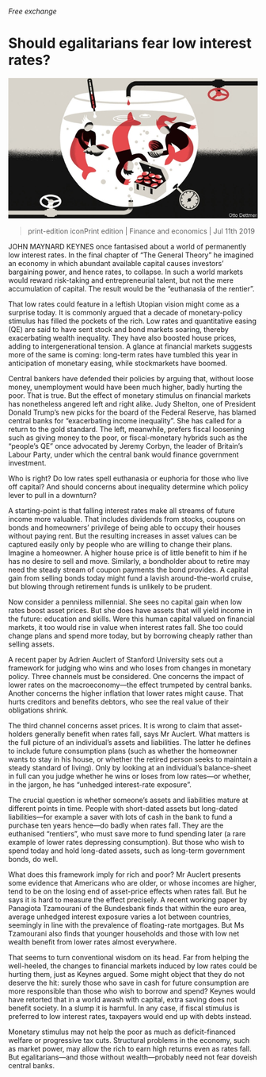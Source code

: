 ###### Free exchange

# Should egalitarians fear low interest rates? 

![image](images/20190713_FND000.jpg) 

> print-edition iconPrint edition | Finance and economics | Jul 11th 2019 

JOHN MAYNARD KEYNES once fantasised about a world of permanently low interest rates. In the final chapter of “The General Theory” he imagined an economy in which abundant available capital causes investors’ bargaining power, and hence rates, to collapse. In such a world markets would reward risk-taking and entrepreneurial talent, but not the mere accumulation of capital. The result would be the “euthanasia of the rentier”. 

That low rates could feature in a leftish Utopian vision might come as a surprise today. It is commonly argued that a decade of monetary-policy stimulus has filled the pockets of the rich. Low rates and quantitative easing (QE) are said to have sent stock and bond markets soaring, thereby exacerbating wealth inequality. They have also boosted house prices, adding to intergenerational tension. A glance at financial markets suggests more of the same is coming: long-term rates have tumbled this year in anticipation of monetary easing, while stockmarkets have boomed. 

Central bankers have defended their policies by arguing that, without loose money, unemployment would have been much higher, badly hurting the poor. That is true. But the effect of monetary stimulus on financial markets has nonetheless angered left and right alike. Judy Shelton, one of President Donald Trump’s new picks for the board of the Federal Reserve, has blamed central banks for “exacerbating income inequality”. She has called for a return to the gold standard. The left, meanwhile, prefers fiscal loosening such as giving money to the poor, or fiscal-monetary hybrids such as the “people’s QE” once advocated by Jeremy Corbyn, the leader of Britain’s Labour Party, under which the central bank would finance government investment. 

Who is right? Do low rates spell euthanasia or euphoria for those who live off capital? And should concerns about inequality determine which policy lever to pull in a downturn? 

A starting-point is that falling interest rates make all streams of future income more valuable. That includes dividends from stocks, coupons on bonds and homeowners’ privilege of being able to occupy their houses without paying rent. But the resulting increases in asset values can be captured easily only by people who are willing to change their plans. Imagine a homeowner. A higher house price is of little benefit to him if he has no desire to sell and move. Similarly, a bondholder about to retire may need the steady stream of coupon payments the bond provides. A capital gain from selling bonds today might fund a lavish around-the-world cruise, but blowing through retirement funds is unlikely to be prudent. 

Now consider a penniless millennial. She sees no capital gain when low rates boost asset prices. But she does have assets that will yield income in the future: education and skills. Were this human capital valued on financial markets, it too would rise in value when interest rates fall. She too could change plans and spend more today, but by borrowing cheaply rather than selling assets. 

A recent paper by Adrien Auclert of Stanford University sets out a framework for judging who wins and who loses from changes in monetary policy. Three channels must be considered. One concerns the impact of lower rates on the macroeconomy—the effect trumpeted by central banks. Another concerns the higher inflation that lower rates might cause. That hurts creditors and benefits debtors, who see the real value of their obligations shrink. 

The third channel concerns asset prices. It is wrong to claim that asset-holders generally benefit when rates fall, says Mr Auclert. What matters is the full picture of an individual’s assets and liabilities. The latter he defines to include future consumption plans (such as whether the homeowner wants to stay in his house, or whether the retired person seeks to maintain a steady standard of living). Only by looking at an individual’s balance-sheet in full can you judge whether he wins or loses from low rates—or whether, in the jargon, he has “unhedged interest-rate exposure”. 

The crucial question is whether someone’s assets and liabilities mature at different points in time. People with short-dated assets but long-dated liabilities—for example a saver with lots of cash in the bank to fund a purchase ten years hence—do badly when rates fall. They are the euthanised “rentiers”, who must save more to fund spending later (a rare example of lower rates depressing consumption). But those who wish to spend today and hold long-dated assets, such as long-term government bonds, do well. 

What does this framework imply for rich and poor? Mr Auclert presents some evidence that Americans who are older, or whose incomes are higher, tend to be on the losing end of asset-price effects when rates fall. But he says it is hard to measure the effect precisely. A recent working paper by Panagiota Tzamourani of the Bundesbank finds that within the euro area, average unhedged interest exposure varies a lot between countries, seemingly in line with the prevalence of floating-rate mortgages. But Ms Tzamourani also finds that younger households and those with low net wealth benefit from lower rates almost everywhere. 

That seems to turn conventional wisdom on its head. Far from helping the well-heeled, the changes to financial markets induced by low rates could be hurting them, just as Keynes argued. Some might object that they do not deserve the hit: surely those who save in cash for future consumption are more responsible than those who wish to borrow and spend? Keynes would have retorted that in a world awash with capital, extra saving does not benefit society. In a slump it is harmful. In any case, if fiscal stimulus is preferred to low interest rates, taxpayers would end up with debts instead. 

Monetary stimulus may not help the poor as much as deficit-financed welfare or progressive tax cuts. Structural problems in the economy, such as market power, may allow the rich to earn high returns even as rates fall. But egalitarians—and those without wealth—probably need not fear doveish central banks. 

